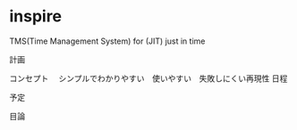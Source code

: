 # inspire
TMS(Time Management System) for (JIT) just in time

計画

コンセプト
　シンプルでわかりやすい　使いやすい　失敗しにくい再現性
日程

予定

目論
